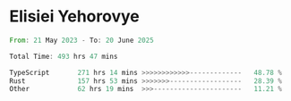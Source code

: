 # Elisiei Yehorovye

<!--START_SECTION:waka-->

```rust
From: 21 May 2023 - To: 20 June 2025

Total Time: 493 hrs 47 mins

TypeScript       271 hrs 14 mins >>>>>>>>>>>>-------------   48.78 %
Rust             157 hrs 53 mins >>>>>>>------------------   28.39 %
Other            62 hrs 19 mins  >>>----------------------   11.21 %
```

<!--END_SECTION:waka-->
